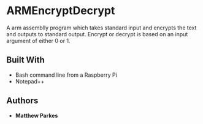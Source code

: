 # ARMEncryptDecrypt

A arm assemblly program which takes standard input and encrypts the text and outputs to standard output. Encrypt or decrypt is based on an input argument of either 0 or 1.

## Built With

* Bash command line from a Raspberry Pi
* Notepad++

## Authors

* **Matthew Parkes**
